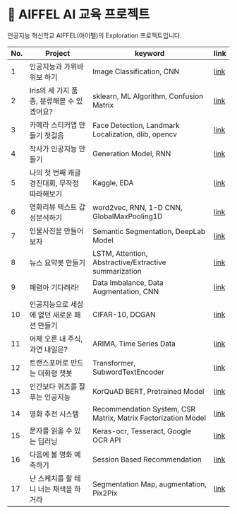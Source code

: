 # 🗼 AIFFEL AI 교육 프로젝트
인공지능 혁신학교 AIFFEL(아이펠)의 Exploration 프로젝트입니다.

| No. | Project | keyword | link |
| --- | --- | --- | --- |
| 1 | 인공지능과 가위바위보 하기 | Image Classification, CNN | [link](https://github.com/aramssong/aiffel/blob/main/[E-01]RockPaperScissor.ipynb) |
| 2 | Iris의 세 가지 품종, 분류해볼 수 있겠어요? | sklearn, ML Algorithm, Confusion Matrix | [link](https://github.com/aramssong/aiffel/tree/main/E-02) |
| 3 | 카메라 스티커앱 만들기 첫걸음 | Face Detection, Landmark Localization, dlib, opencv | [link](https://github.com/aramssong/aiffel/blob/main/%5BE-03%5DCamera%20Sticker%20App.ipynb) |
| 4 | 작사가 인공지능 만들기 | Generation Model, RNN | [link](https://github.com/aramssong/aiffel/blob/main/%5BE-04%5D%20lyrics_generator.ipynb) |
| 5 | 나의 첫 번째 캐글 경진대회, 무작정 따라해보기 | Kaggle, EDA | [link](https://github.com/aramssong/aiffel/blob/main/%5BE-05%5D%20Kaggle_House_Price_Prediction.ipynb) |
| 6 | 영화리뷰 텍스트 감성분석하기 | word2vec, RNN, 1-D CNN, GlobalMaxPooling1D | [link](https://github.com/aramssong/aiffel/blob/main/%5BE-06%5D%20Sentiment_Classification.ipynb) |
| 7 | 인물사진을 만들어 보자 | Semantic Segmentation, DeepLab Model | [link](https://github.com/aramssong/aiffel/blob/main/%5BE-07%5D%20shallow%20focus.ipynb) |
| 8 | 뉴스 요약봇 만들기 | LSTM, Attention, Abstractive/Extractive summarization | [link](https://github.com/aramssong/aiffel/blob/main/%5BE-08%5D%20News_Summarize.ipynb) |
| 9 | 폐렴아 기다려라! | Data Imbalance, Data Augmentation, CNN | [link](https://github.com/aramssong/aiffel/blob/main/%5BE-09%5D%20Pneumonia%20diagnosis.ipynb) |
| 10 | 인공지능으로 세상에 없던 새로운 패션 만들기 | CIFAR-10, DCGAN | [link](https://github.com/aramssong/aiffel/blob/main/%5BE-10%5D%20Generate%20CIFAR-10_DCGAN.ipynb) |
| 11 | 어제 오른 내 주식, 과연 내일은? | ARIMA, Time Series Data | [link](https://github.com/aramssong/aiffel/blob/main/%5BE-11%5D%20Stock_Prediction_ARIMA.ipynb) |
| 12 | 트랜스포머로 만드는 대화형 챗봇 | Transformer, SubwordTextEncoder | [link](https://github.com/aramssong/aiffel/blob/main/%5BE-12%5D%20Transformer_Korean_Chatbot.ipynb) |
| 13 | 인간보다 퀴즈를 잘푸는 인공지능 | KorQuAD BERT, Pretrained Model | [link](https://github.com/aramssong/aiffel/blob/main/%5BE-13%5D%20BERT_pretrained_model.ipynb) |
| 14 | 영화 추천 시스템 | Recommendation System, CSR Matrix, Matrix Factorization Model | [link](https://github.com/aramssong/aiffel/blob/main/%5BE-14%5D%20Recommend_movie.ipynb) |
| 15 | 문자를 읽을 수 있는 딥러닝 | Keras-ocr, Tesseract, Google OCR API | [link](https://github.com/aramssong/aiffel/blob/main/%5BE-15%5D%20OCR.ipynb) |
| 16 | 다음에 볼 영화 예측하기 | Session Based Recommendation | [link](https://github.com/aramssong/aiffel/tree/main/E-16) |
| 17 | 난 스케치를 할 테니 너는 채색을 하거라 | Segmentation Map, augmentation, Pix2Pix | [link](https://github.com/aramssong/aiffel/blob/main/%5BE-17%5D%20Segmentation_map.ipynb) |
